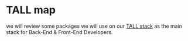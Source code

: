 # TALL map
we will review some packages we will use on our [TALL stack](https://tallstack.dev/) as the main stack for Back-End & Front-End Developers.


